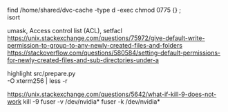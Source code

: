 find /home/shared/dvc-cache -type d -exec chmod 0775 {} \;  
isort  

umask, Access control list (ACL), setfacl https://unix.stackexchange.com/questions/75972/give-default-write-permission-to-group-to-any-newly-created-files-and-folders
 https://stackoverflow.com/questions/580584/setting-default-permissions-for-newly-created-files-and-sub-directories-under-a

highlight src/prepare.py \
    -O xterm256 | less -r

https://unix.stackexchange.com/questions/5642/what-if-kill-9-does-not-work
kill -9
fuser -v /dev/nvidia*
fuser -k /dev/nvidia*